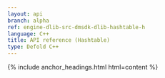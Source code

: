 ```yaml
---
layout: api
branch: alpha
ref: engine-dlib-src-dmsdk-dlib-hashtable-h
language: C++
title: API reference (Hashtable)
type: Defold C++
---
```

{% include anchor_headings.html html=content %}